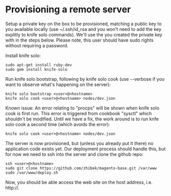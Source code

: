 Provisioning a remote server
============================

Setup a private key on the box to be provisioned, matching a public key to you available locally (use ~/.ssh/id_rsa and you won't need to add the key explitly to knife solo commands).
We'll use the <user> you created the private key with in the steps below. Please note, this user should have sudo rights without requiring a password.


Install knife solo:

    sudo apt-get install ruby-dev
    sudo gem install knife-solo


Run knife solo bootstrap, following by knife solo cook (use --verbose if you want to observe what's happening on the server):

    knife solo bootstrap <user>@<hostname>
    knife solo cook <user>@<hostname> nodes/dev.json


Known issue: An error relating to "procps" will be shown when knife solo cook is first run. This error is triggered from cookbook "sysctl" which shouldn't be modified.
Until we have a fix, the work around is to run knfe solo cook a second time (which avoids the error):

    knife solo cook <user>@<hostname> nodes/dev.json


The server is now provisioned, but (unless you already put it there) no application code exists yet. Our deployment process should handle this, but for now we need to ssh into the server and clone the github repo:

    ssh <user>@<hostname>
    sudo git clone https://github.com/zhibek/magento-base.git /var/www
    sudo /var/www/deploy.sh


Now, you should be able access the web site on the host address, i.e. http://<host>.